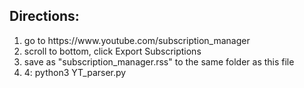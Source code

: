 <h2>Directions:</h2> 
<ol>
	<li>go to https://www.youtube.com/subscription_manager</li>
	<li>scroll to bottom, click Export Subscriptions</li>
	<li>save as "subscription_manager.rss" to the same folder as this file</li>
	<li>4: python3 YT_parser.py</li>
</ol>
